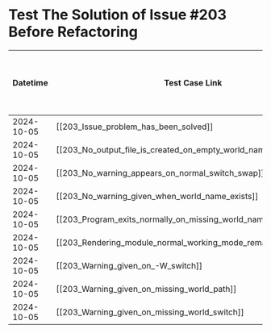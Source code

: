 # Test The Solution of Issue #203 Before Refactoring

| Datetime   | Test Case Link                                            | Tester            | Passed/Failed | Links to issues (if a bug is found) | Consequences (if the test case needs to be fixed) |
| ---------- | --------------------------------------------------------- | ----------------- | ------------- | ----------------------------------- | ------------------------------------------------- |
| 2024-10-05 | [[203_Issue_problem_has_been_solved]]        | Búcsú Áron | Passed        |                                     |                                                   |
| 2024-10-05 | [[203_No_output_file_is_created_on_empty_world_name]]    | Búcsú Áron | Passed        |                                     |                                                   |
| 2024-10-05 | [[203_No_warning_appears_on_normal_switch_swap]]       | Búcsú Áron | Passed        |                                     |                                                   |
| 2024-10-05 | [[203_No_warning_given_when_world_name_exists]]            | Búcsú Áron | Passed        |                                     |                                                   |
| 2024-10-05 | [[203_Program_exits_normally_on_missing_world_name]]           | Búcsú Áron | Passed        |                                     |                                                   |
| 2024-10-05 | [[203_Rendering_module_normal_working_mode_remains_unchanged]]                   | Búcsú Áron | Passed        |                                     |                                                   |
| 2024-10-05 | [[203_Warning_given_on_-W_switch]]       | Búcsú Áron | Passed        |                                     |                                                   |
| 2024-10-05 | [[203_Warning_given_on_missing_world_path]] | Búcsú Áron | Passed        |                                     |                                                   |
| 2024-10-05 | [[203_Warning_given_on_missing_world_switch]]                 | Búcsú Áron | Passed        |                                     |                                                   |